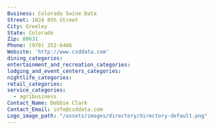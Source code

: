 ```yaml
---
Business: Colorado Swine Data
Street: 1024 8th Street
City: Greeley
State: Colorado
Zip: 80631
Phone: (970) 352-6466
Website: 'http://www.csddata.com'
dining_categories:
entertainment_and_recreation_categories:
lodging_and_event_centers_categories:
nightlife_categories:
retail_categories:
service_categories:
  - agribusiness
Contact_Name: Debbie Clark
Contact_Email: info@csddata.com
Logo_image_path: "/assets/images/directory/directory-default.png"
---
```



